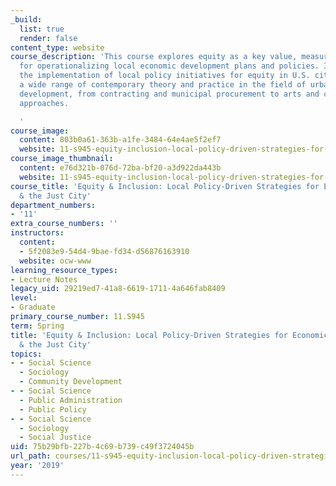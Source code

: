 ```yaml
---
_build:
  list: true
  render: false
content_type: website
course_description: 'This course explores equity as a key value, measure, and framework
  for operationalizing local economic development plans and policies. It examines
  the implementation of local policy initiatives for equity in U.S. cities and investigates
  a wide range of contemporary theory and practice in the field of urban economic
  development, from contracting and municipal procurement to arts and culture-driven
  approaches.

  '
course_image:
  content: 803b0a61-363b-a1fe-3484-64e4ae5f2ef7
  website: 11-s945-equity-inclusion-local-policy-driven-strategies-for-economic-development-the-just-city-spring-2019
course_image_thumbnail:
  content: e76d321b-076d-72ba-bf20-a3d922da443b
  website: 11-s945-equity-inclusion-local-policy-driven-strategies-for-economic-development-the-just-city-spring-2019
course_title: 'Equity & Inclusion: Local Policy-Driven Strategies for Economic Development
  & the Just City'
department_numbers:
- '11'
extra_course_numbers: ''
instructors:
  content:
  - 5f2083e9-54d4-9bae-fd34-d56876163910
  website: ocw-www
learning_resource_types:
- Lecture Notes
legacy_uid: 29219ed7-41a8-6619-1711-4a646fab8409
level:
- Graduate
primary_course_number: 11.S945
term: Spring
title: 'Equity & Inclusion: Local Policy-Driven Strategies for Economic Development
  & the Just City'
topics:
- - Social Science
  - Sociology
  - Community Development
- - Social Science
  - Public Administration
  - Public Policy
- - Social Science
  - Sociology
  - Social Justice
uid: 75b29bfb-227b-4c69-b739-c49f3724045b
url_path: courses/11-s945-equity-inclusion-local-policy-driven-strategies-for-economic-development-the-just-city-spring-2019
year: '2019'
---
```

